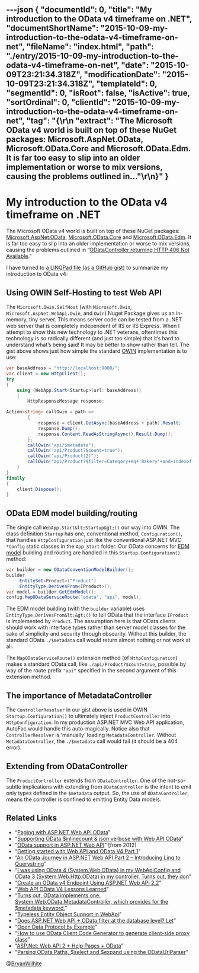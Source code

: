 ---json
{
  "documentId": 0,
  "title": "My introduction to the OData v4 timeframe on .NET",
  "documentShortName": "2015-10-09-my-introduction-to-the-odata-v4-timeframe-on-net",
  "fileName": "index.html",
  "path": "./entry/2015-10-09-my-introduction-to-the-odata-v4-timeframe-on-net",
  "date": "2015-10-09T23:21:34.318Z",
  "modificationDate": "2015-10-09T23:21:34.318Z",
  "templateId": 0,
  "segmentId": 0,
  "isRoot": false,
  "isActive": true,
  "sortOrdinal": 0,
  "clientId": "2015-10-09-my-introduction-to-the-odata-v4-timeframe-on-net",
  "tag": "{\r\n  \"extract\": \"The Microsoft OData v4 world is built on top of these NuGet packages: Microsoft.AspNet.OData, Microsoft.OData.Core and Microsoft.OData.Edm. It is far too easy to slip into an older implementation or worse to mix versions, causing the problems outlined in...\"\r\n}"
}
---

# My introduction to the OData v4 timeframe on .NET

The Microsoft OData v4 world is built on top of these NuGet packages: [Microsoft.AspNet.OData](https://www.nuget.org/packages/Microsoft.AspNet.OData/), [Microsoft.OData.Core](https://www.nuget.org/packages/Microsoft.OData.Core/) and [Microsoft.OData.Edm](https://www.nuget.org/packages/Microsoft.OData.Edm/). It is far too easy to slip into an older implementation or worse to mix versions, causing the problems outlined in “[ODataController returning HTTP 406 Not Available](http://stackoverflow.com/questions/29975653/odatacontroller-returning-http-406-not-available/29975654?stw=2).”

I have turned to [a LINQPad file (as a GitHub gist)](https://gist.github.com/BryanWilhite/25046e8d35341ea88e23) to summarize my introduction to OData v4:

<script src="https://gist.github.com/BryanWilhite/25046e8d35341ea88e23.js"></script>

## Using OWIN Self-Hosting to test Web API

The `Microsoft.Owin.SelfHost` (with `Microsoft.Owin`, `Microsoft.AspNet.WebApi.Owin`, and `Owin`) Nuget Package gives us an in-memory, tiny server. This means server code can be tested from a .NET web server that is completely independent of IIS or IIS Express. When I attempt to show this new technology to .NET veterans, oftentimes this technology is so radically different (and just too simple) that it’s hard to understand what’s being said! It may be better to show rather than tell. The gist above shows just how simple the standard [OWIN](http://owin.org/) implementation is to use:

```c#
var baseAddress = "http://localhost:9000/";
var client = new HttpClient();
try
{
    using (WebApp.Start<Startup>(url: baseAddress))
    {
        HttpResponseMessage response;

Action<string> callOwin = path =>
        {
            response = client.GetAsync(baseAddress + path).Result;
            response.Dump();
            response.Content.ReadAsStringAsync().Result.Dump();
        };
        callOwin("api/$metadata");
        callOwin("api/Product?$count=true");
        callOwin("api/Product(2)");
        callOwin("api/Product?$filter=Category+eq+'Bakery'+and+indexof(Name,'Tortillas')+ne+-1");
    }
}
finally
{
    client.Dispose();
}
```

## OData EDM model building/routing

The single call `WebApp.Start&lt;Startup&gt;()` our way into OWIN. The class definition `Startup` has one, conventional method, `Configuration()`, that handles `HttpConfiguration` just like the conventional ASP.NET MVC `*Config` static classes in the `App_Start` folder. Our OData concerns for [EDM model](http://chriswoodruff.com/2011/12/04/31-days-of-odata-day-3-odata-entity-data-model/) building and routing are handled in this `Startup.Configuration()` method:

```c#
var builder = new ODataConventionModelBuilder();
builder
    .EntitySet<Product>("Product")
    .EntityType.DerivesFrom<IProduct>();
var model = builder.GetEdmModel();
config.MapODataServiceRoute("odata", "api", model);
```

The EDM model building (with the `builder` variable) uses `EntityType.DerivesFrom&lt;&gt;()` to tell OData that the interface `IProduct` is implemented by `Product`. The assumption here is that OData clients should work with interface types rather than server model classes for the sake of simplicity and security through obscurity. Without this builder, the standard OData `./$metadata` call would return almost nothing or not work at all.

The `MapODataServiceRoute()` extension method (of `HttpConfiguration`) makes a standard OData call, like `./api/Product?$count=true`, possible by way of the route prefix `"api"` specified in the second argument of this extension method.

## The importance of MetadataController

The `ControllerResolver` in our gist above is used in OWIN `Startup.Configuration()` to ultimately inject `ProductController` into `HttpConfiguration`. In my production ASP.NET MVC Web API application, AutoFac would handle this auto-magically. Notice also that `ControllerResolver` is ‘manually’ loading `MetadataController`. Without `MetadataController`, the `./$metadata` call would fail (it should be a 404 error).

## Extending from ODataController

The `ProductController` extends from `ODataController`. One of the not-so-subtle implications with extending from `ODataController` is the intent to emit only types defined in the `$metadata` output. So, the use of `ODataController`, means the controller is confined to emitting Entity Data models.

## Related Links

* “[Paging with ASP.NET Web API OData](http://blogs.msdn.com/b/youssefm/archive/2013/02/19/paging-with-asp-net-web-api-odata.aspx)”
* “[Supporting OData $inlinecount &amp; json verbose with Web API OData](http://janvanderhaegen.com/2015/04/30/supporting-odata-inlinecount-json-verbose-with-web-api-odata/)”
* “[OData support in ASP.NET Web API](http://blogs.msdn.com/b/alexj/archive/2012/08/15/odata-support-in-asp-net-web-api.aspx)” [from 2012]
* “[Getting started with Web API and OData V4 Part 1](http://damienbod.com/2014/06/10/getting-started-with-web-api-and-odata-v4/)”
* “[An OData Journey in ASP.NET Web API Part 2 – Introducing Linq to Querystring](https://roysvork.wordpress.com/2013/04/09/an-odata-journey-in-asp-net-web-api-part-2-introducing-linq-to-querystring/)”
* “[I was using OData 4 (System.Web.OData) in my WebApiConfig and OData 3 (System.Web.Http.OData) in my controller. Turns out, they don](http://stackoverflow.com/questions/29975653/odatacontroller-returning-http-406-not-available/29975654?stw=2)”
* “[Create an OData v4 Endpoint Using ASP.NET Web API 2.2](http://www.asp.net/web-api/overview/odata-support-in-aspnet-web-api/odata-v4/create-an-odata-v4-endpoint)”
* “[Web API OData V4 Lessons Learned](http://blogs.msdn.com/b/davidhardin/archive/2014/12/17/web-api-odata-v4-pitfalls-and-lessons-learned.aspx)”
* “[Turns out, OData implements one: System.Web.OData.MetadataController, which provides for the $metadata keyword.](http://stackoverflow.com/questions/25772485/metadata-with-webapi-odata-attribute-routing-not-working/25894806?stw=2)”
* “[Typeless Entity Object Support in WebApi](http://blogs.msdn.com/b/leohu/archive/2013/11/05/typeless-entity-object-support-in-webapi.aspx)”
* “[Does ASP.NET Web API + OData filter at the database level? Let](http://weblogs.asp.net/jongalloway/does-asp-net-web-api-odata-filter-at-the-database-level-let-s-ask-intellitrace)”
* “[Open Data Protocol by Example](https://msdn.microsoft.com/en-us/library/ff478141.aspx)”
* “[How to use OData Client Code Generator to generate client-side proxy class](http://blogs.msdn.com/b/odatateam/archive/2014/03/11/how-to-use-odata-client-code-generator-to-generate-client-side-proxy-class.aspx)”
* “[ASP.Net: Web API 2 + Help Pages + OData](http://jerther.blogspot.ca/2014/11/aspnet-web-api-2-help-pages-odata_28.html)”
* “[Parsing OData Paths, $select and $expand using the ODataUriParser](http://blogs.msdn.com/b/alexj/archive/2013/05/10/parsing-odata-paths-select-and-expand-using-the-odatauriparser.aspx)”

@[BryanWilhite](https://twitter.com/BryanWilhite)
